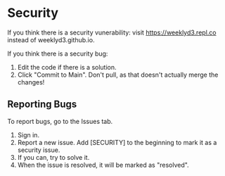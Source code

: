 Security
==========
If you think there is a security vunerability:
visit https://weeklyd3.repl.co instead of weeklyd3.github.io.

If you think there is a security bug:
1. Edit the code if there is a solution.
2. Click "Commit to Main". Don't pull, as that doesn't actually merge the changes!

Reporting Bugs
----------
To report bugs, go to the Issues tab.
1. Sign in.
2. Report a new issue. Add \[SECURITY\] to the beginning to mark it as a security issue.
3. If you can, try to solve it.
4. When the issue is resolved, it will be marked as "resolved".
